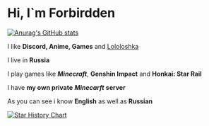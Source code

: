 # Hi, I`m Forbirdden

[![Anurag's GitHub stats](https://github-readme-stats.vercel.app/api?username=anuraghazra)](https://github.com/anuraghazra/github-readme-stats)

I like **Discord, Anime, Games** and [Lololoshka](https://www.youtube.com/@MrLololoshka)

I live in **Russia**

I play games like ***Minecraft***, **Genshin Impact** and **Honkai: Star Rail**

I have **my own private** ***Minecarft*** **server**

As you can see i know **English** as well as **Russian**

[![Star History Chart](https://api.star-history.com/svg?repos=Forbirdden/DiscordBotClient-OldWindows&type=Date)](https://star-history.com/#Forbirdden/DiscordBotClient-OldWindows&Date) 
